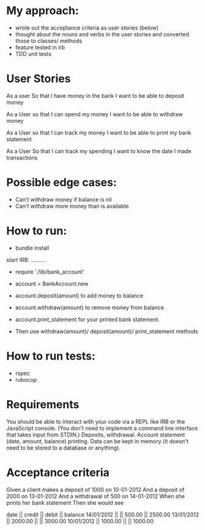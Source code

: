 My approach:
============

* wrote out the acceptance criteria as user stories (below)
* thought about the nouns and verbs in the user stories and converted those to classes/ methods
* feature tested in irb
* TDD unit tests


User Stories
============

As a user
So that I have money in the bank
I want to be able to deposit money

As a User
so that I can spend my money
I want to be able to withdraw money

As a User
so that I can track my money
I want to be able to print my bank statement

As a User
So that I can track my spending
I want to know the date I made transactions


Possible edge cases:
====================

* Can't withdraw money if balance is nil
* Can't withdraw more money than is available

How to run:
===========

* bundle install

start IRB:
..........

* require './lib/bank_account'
* account = BankAccount.new

* account.deposit(amount) to add money to balance
* account.withdraw(amount) to remove money from balance
* account.print_statement for your printed bank statement.
* Then use withdraw(amount)/ deposit(amount)/ print_statement methods

How to run tests:
=================
* rspec
* rubocop



Requirements
============

You should be able to interact with your code via a REPL like IRB or the JavaScript console. (You don't need to implement a command line interface that takes input from STDIN.)
Deposits, withdrawal.
Account statement (date, amount, balance) printing.
Data can be kept in memory (it doesn't need to be stored to a database or anything).

Acceptance criteria
===================

Given a client makes a deposit of 1000 on 10-01-2012
And a deposit of 2000 on 13-01-2012
And a withdrawal of 500 on 14-01-2012
When she prints her bank statement
Then she would see

date       || credit  || debit  || balance
14/01/2012 ||         || 500.00 || 2500.00
13/01/2012 || 2000.00 ||        || 3000.00
10/01/2012 || 1000.00 ||        || 1000.00
